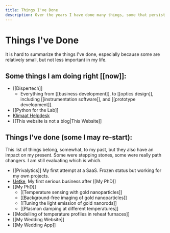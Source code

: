 ```yaml
---
title: Things I've Done
description: Over the years I have done many things, some that persist some that don't. This is an effort to reflect on what I've done and what I've learned while doing.
---
```

# Things I've Done
It is hard to summarize the things I've done, especially because some are relatively small, but not less important in my life. 

## Some things I am doing right [[now]]:
- [[Dispertech]]
    - Everything from [[business development]], to [[optics design]], including [[instrumentation software]], and [[prototype development]].
- [[Python for the Lab]]
- [Klimaat Helpdesk](https://www.klimaathelpdesk.org/)
- [[This website is not a blog|This Website]]

## Things I've done (some I may re-start):
This list of things belong, somewhat, to my past, but they also have an impact on my present. Some were stepping stones, some were really path changers. I am still evaluating which is which. 

-  [[Privalytics]] My first attempt at a SaaS. Frozen status but working for my own projects.
-  [Uetke](https://www.uetke.com), My first serious business after [[My PhD]]
-  [[My PhD]]
    - [[Temperature sensing with gold nanoparticles]]
    - [[Background-free imaging of gold nanoparticles]]
    - [[Tuning the light emission of gold nanorods]]
    - [[Plasmon damping at different temperatures]]
- [[Modelling of temperature profiles in reheat furnaces]]
- [[My Wedding Website]]
- [[My Wedding App]]
